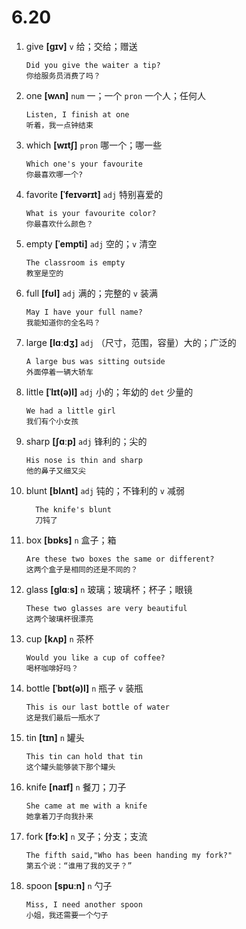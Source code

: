 # 6.20

1. give **[ɡɪv]** `v` 给；交给；赠送

   ```
   Did you give the waiter a tip?
   你给服务员消费了吗？
   ```

2. one **[wʌn]** `num` 一；一个 `pron` 一个人；任何人

   ```
   Listen, I finish at one
   听着，我一点钟结束
   ```

3. which **[wɪtʃ]** `pron` 哪一个；哪一些

   ```
   Which one's your favourite
   你最喜欢哪一个?
   ```

4. favorite **[ˈfeɪvərɪt]** `adj` 特别喜爱的

   ```
   What is your favourite color?
   你最喜欢什么颜色？
   ```

5. empty **[ˈempti]** `adj` 空的；`v` 清空

   ```
   The classroom is empty
   教室是空的
   ```

6. full **[fʊl]** `adj` 满的；完整的 `v` 装满

   ```
   May I have your full name?
   我能知道你的全名吗？
   ```

7. large **[lɑːdʒ]** `adj` （尺寸，范围，容量）大的；广泛的

   ```
   A large bus was sitting outside
   外面停着一辆大轿车
   ```

8. little **[ˈlɪt(ə)l]** `adj` 小的；年幼的 `det` 少量的

   ```
   We had a little girl
   我们有个小女孩
   ```

9. sharp **[ʃɑːp]** `adj` 锋利的；尖的

   ```
   His nose is thin and sharp
   他的鼻子又细又尖
   ```

10. blunt **[blʌnt]** `adj` 钝的；不锋利的 `v` 减弱

    ```
      The knife's blunt
      刀钝了
    ```

11. box **[bɒks]** `n` 盒子；箱

    ```
    Are these two boxes the same or different?
    这两个盒子是相同的还是不同的？
    ```

12. glass **[ɡlɑːs]** `n` 玻璃；玻璃杯；杯子；眼镜

    ```
    These two glasses are very beautiful
    这两个玻璃杯很漂亮
    ```

13. cup **[kʌp]** `n` 茶杯

    ```
    Would you like a cup of coffee?
    喝杯咖啡好吗？
    ```

14. bottle **[ˈbɒt(ə)l]** `n` 瓶子 `v` 装瓶

    ```
    This is our last bottle of water
    这是我们最后一瓶水了
    ```

15. tin **[tɪn]** `n` 罐头

    ```
    This tin can hold that tin
    这个罐头能够装下那个罐头
    ```

16. knife **[naɪf]** `n` 餐刀；刀子

    ```
    She came at me with a knife
    她拿着刀子向我扑来
    ```

17. fork **[fɔːk]** `n` 叉子；分支；支流

    ```
    The fifth said,"Who has been handing my fork?"
    第五个说：“谁用了我的叉子？”
    ```

18. spoon **[spuːn]** `n` 勺子

    ```
    Miss, I need another spoon
    小姐，我还需要一个勺子
    ```
